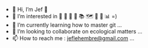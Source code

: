 - 👋 Hi, I’m Jef 📯
- 👀 I’m interested in 🐜 🎵 🌳 🥾 📚 🗺️ 🐝 🍷 📊 =)
- 🌱 I’m currently learning how to master git ...
- 💞️ I’m looking to collaborate on ecological matters ...
- 📫 How to reach me : jeflehembre@gmail.com ...

<!---
DKJef/DKJef is a ✨ special ✨ repository because its `README.md` (this file) appears on your GitHub profile.
You can click the Preview link to take a look at your changes.
--->

 

